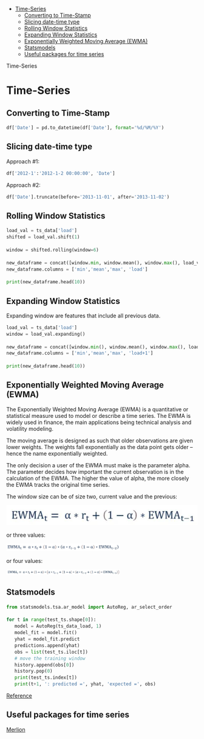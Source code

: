 <!--ts-->
   * [Time-Series](#time-series)
      * [Converting to Time-Stamp](#converting-to-time-stamp)
      * [Slicing date-time type](#slicing-date-time-type)
      * [Rolling Window Statistics](#rolling-window-statistics)
      * [Expanding Window Statistics](#expanding-window-statistics)
      * [Exponentially Weighted Moving Average (EWMA)](#exponentially-weighted-moving-average-ewma)
      * [Statsmodels](#statsmodels)
      * [Useful packages for time series](#useful-packages-for-time-series)

<!-- Added by: gil_diy, at: Sun 06 Feb 2022 19:03:26 IST -->

<!--te-->

 Time-Series

# Time-Series

## Converting to Time-Stamp

```python
df['Date'] = pd.to_datetime(df['Date'], format='%d/%M/%Y')
```

## Slicing date-time type

Approach #1:

```python
df['2012-1':'2012-1-2 00:00:00', 'Date']
```


Approach #2:

```python
df['Date'].truncate(before='2013-11-01', after='2013-11-02')
```


## Rolling Window Statistics

```python
load_val = ts_data['load']
shifted = load_val.shift(1)

window = shifted.rolling(window=6)

new_dataframe = concat([window.min, window.mean(), window.max(), load_val], axis=1)
new_dataframe.columns = ['min','mean','max', 'load']

print(new_dataframe.head(10))
```

## Expanding Window Statistics

Expanding window are features that include all previous data. 

```python
load_val = ts_data['load']
window = load_val.expanding()

new_dataframe = concat([window.min(), window.mean(), window.max(), load_val.shift(-1)], axis=1)
new_dataframe.columns = ['min','mean','max', 'load+1']

print(new_dataframe.head(10))
```


## Exponentially Weighted Moving Average (EWMA)

The Exponentially Weighted Moving Average (EWMA) is a quantitative or statistical measure used to model or describe a time series. The EWMA is widely used in finance, the main applications being technical analysis and volatility modeling.

The moving average is designed as such that older observations are given lower weights. The weights fall exponentially as the data point gets older – hence the name exponentially weighted.

The only decision a user of the EWMA must make is the parameter alpha. The parameter decides how important the current observation is in the calculation of the EWMA. The higher the value of alpha, the more closely the EWMA tracks the original time series.

The window size can be of size two, current value and the previous:

<p align="center"> <!-- style="width:400px;" -->
  <img src="images/time-series/Exponentially_Weighted_Moving_Average_1.jpg" title="tool tip here">
</p>

or three values:

<p align="center" style="width:300px;" >
  <img src="images/time-series/Exponentially_Weighted_Moving_Average_2.jpg" title="tool tip here">
</p>

or four values:

<p align="center" style="width:300px;" >
  <img src="images/time-series/Exponentially_Weighted_Moving_Average_3.jpg" title="tool tip here">
</p>

## Statsmodels

```python
from statsmodels.tsa.ar_model import AutoReg, ar_select_order

for t in range(test_ts.shape[0]):
   model = AutoReg(ts_data_load, 1)
   model_fit = model.fit()
   yhat = model_fit.predict
   predictions.append(yhat)
   obs = list(test_ts.iloc[t])
   # move the training window
   history.append(obs[0])
   history.pop(0)
   print(test_ts.index[t])
   print(t+1, ': predicted =', yhat, 'expected =', obs)
```

[Reference](https://machinelearningmastery.com/autoregression-models-time-series-forecasting-python/)



## Useful packages for time series

[Merlion](https://github.com/salesforce/Merlion)